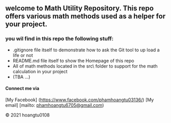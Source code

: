 ## welcome to Math Utility Repository. This repo offers various math methods used as a helper for your project.

### you wil find in this repo the following stuff:
* .gitignore file itself to demonstrate how to ask the Git tool to up load a life or not
* README.md file itself to show the Homepage of this repo
* All of math methods located in the src\ folder to support for the math calculation in your project
* (TBA ...)

#### Connect me via
[My Facebook] (https://www.facebook.com/phamhoangtu03136/)
[My email] [mailto: phamhoangtu6705@gmail.com)

© 2021 hoangtu0108
